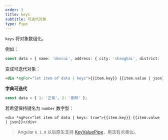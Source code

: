 ```yaml
---
order: 1
title: keys
subtitle: 可迭代对象
type: Pipe
---
```


`keys` 将对象数组化。

例如：

```typescript
const data = { name: 'devcui', address: { city: 'shanghai', district: 'changning' } };
```

变成可迭代对象：

```html
<div *ngFor="let item of data | keys">{{item.key}} {{item.value | json}}</div>
```

**字典可迭代**

```typescript
const data = { 1: '正常', 2: '删除' };
```

若希望保持键名为 `number` 数字型：

```
<div *ngFor="let item of data | keys: true">{{item.key}} {{item.value | json}}</div>
```

> Angular `6.1.0` 以后原生支持 [KeyValuePipe](https://angular.io/api/common/KeyValuePipe)，用法有点类似。
